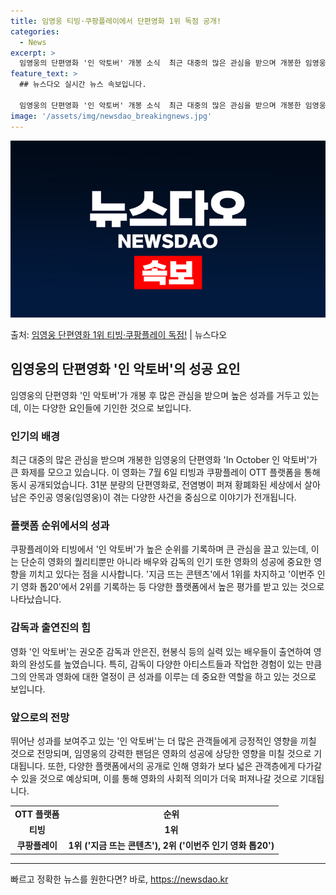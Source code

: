 ```yaml
---
title: 임영웅 티빙·쿠팡플레이에서 단편영화 1위 독점 공개!
categories:
  - News
excerpt: >
  임영웅의 단편영화 '인 악토버' 개봉 소식  최근 대중의 많은 관심을 받으며 개봉한 임영웅의 단편영화 'In…
feature_text: >
  ## 뉴스다오 실시간 뉴스 속보입니다.

  임영웅의 단편영화 '인 악토버' 개봉 소식  최근 대중의 많은 관심을 받으며 개봉한 임영웅의 단편영화 'In…
image: '/assets/img/newsdao_breakingnews.jpg'
---
```


![뉴스다오 속보](/assets/img/newsdao_breakingnews.jpg)

<p>출처: <a href="https://newsdao.kr/4660" rel="dofollow">임영웅 단편영화 1위 티빙·쿠팡플레이 독점!</a> | 뉴스다오</p>

<h2 data-ke-size="size26">임영웅의 단편영화 '인 악토버'의 성공 요인</h2>
임영웅의 단편영화 '인 악토버'가 개봉 후 많은 관심을 받으며 높은 성과를 거두고 있는데, 이는 다양한 요인들에 기인한 것으로 보입니다.

<h3 data-ke-size="size24">인기의 배경</h3>
<p data-ke-size="size16">최근 대중의 많은 관심을 받으며 개봉한 임영웅의 단편영화 'In October 인 악토버'가 큰 화제를 모으고 있습니다. 이 영화는 7월 6일 티빙과 쿠팡플레이 OTT 플랫폼을 통해 동시 공개되었습니다. 31분 분량의 단편영화로, 전염병이 퍼져 황폐화된 세상에서 살아남은 주인공 영웅(임영웅)이 겪는 다양한 사건을 중심으로 이야기가 전개됩니다.</p>

<h3 data-ke-size="size24">플랫폼 순위에서의 성과</h3>
<p data-ke-size="size16">쿠팡플레이와 티빙에서 '인 악토버'가 높은 순위를 기록하며 큰 관심을 끌고 있는데, 이는 단순히 영화의 퀄리티뿐만 아니라 배우와 감독의 인기 또한 영화의 성공에 중요한 영향을 끼치고 있다는 점을 시사합니다. '지금 뜨는 콘텐츠'에서 1위를 차지하고 '이번주 인기 영화 톱20'에서 2위를 기록하는 등 다양한 플랫폼에서 높은 평가를 받고 있는 것으로 나타났습니다.</p>

<h3 data-ke-size="size24">감독과 출연진의 힘</h3>
<p data-ke-size="size16">영화 '인 악토버'는 권오준 감독과 안은진, 현봉식 등의 실력 있는 배우들이 출연하여 영화의 완성도를 높였습니다. 특히, 감독이 다양한 아티스트들과 작업한 경험이 있는 만큼 그의 안목과 영화에 대한 열정이 큰 성과를 이루는 데 중요한 역할을 하고 있는 것으로 보입니다.</p>

<h3 data-ke-size="size24">앞으로의 전망</h3>
<p data-ke-size="size16">뛰어난 성과를 보여주고 있는 '인 악토버'는 더 많은 관객들에게 긍정적인 영향을 끼칠 것으로 전망되며, 임영웅의 강력한 팬덤은 영화의 성공에 상당한 영향을 미칠 것으로 기대됩니다. 또한, 다양한 플랫폼에서의 공개로 인해 영화가 보다 넓은 관객층에게 다가갈 수 있을 것으로 예상되며, 이를 통해 영화의 사회적 의미가 더욱 퍼져나갈 것으로 기대됩니다.</p>

<table>
  <tr>
    <td style="text-align: center; height: 17px;"><b>OTT 플랫폼</b></td>
    <td style="text-align: center; height: 17px;"><b>순위</b></td>
  </tr>
  <tr>
    <td style="text-align: center; height: 17px;"><b>티빙</b></td>
    <td style="text-align: center; height: 17px;"><b>1위</b></td>
  </tr>
  <tr>
    <td style="text-align: center; height: 17px;"><b>쿠팡플레이</b></td>
    <td style="text-align: center; height: 17px;"><b>1위 ('지금 뜨는 콘텐츠'), 2위 ('이번주 인기 영화 톱20')</b></td>
  </tr>
</table>

<hr> 

빠르고 정확한 뉴스를 원한다면? 바로, <a href="https://newsdao.kr" rel="dofollow">https://newsdao.kr</a>


